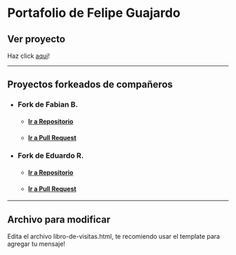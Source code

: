 # Portafolio de Felipe Guajardo

## Ver proyecto

Haz click [aqui]!

---

## Proyectos forkeados de compañeros

- ### Fork de Fabian B.

  - #### [Ir a Repositorio](https://github.com/Pipexlul/Portafolio-DesafioLatam/tree/pipexlul/aporte)
  - #### [Ir a Pull Request](https://github.com/Sufuron/Portafolio-DesafioLatam/pull/1)

- ### Fork de Eduardo R.

  - #### [Ir a Repositorio](https://github.com/Pipexlul/deimosrasiv.github.io/tree/aporte)
  - #### [Ir a Pull Request](https://github.com/deimosrasiv/deimosrasiv.github.io/pull/3)

---

## Archivo para modificar

Edita el archivo libro-de-visitas.html, te recomiendo usar el template para agregar tu mensaje!

[aqui]: https://pipexlul.github.io/portafolio/
